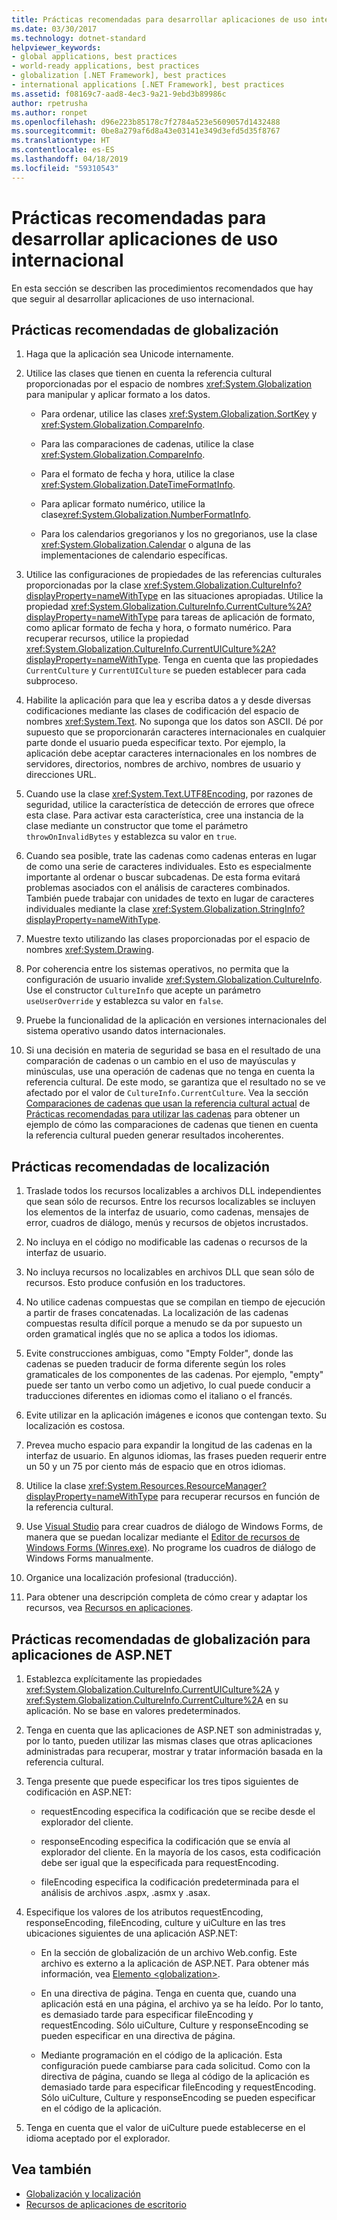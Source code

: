 ```yaml
---
title: Prácticas recomendadas para desarrollar aplicaciones de uso internacional
ms.date: 03/30/2017
ms.technology: dotnet-standard
helpviewer_keywords:
- global applications, best practices
- world-ready applications, best practices
- globalization [.NET Framework], best practices
- international applications [.NET Framework], best practices
ms.assetid: f08169c7-aad8-4ec3-9a21-9ebd3b89986c
author: rpetrusha
ms.author: ronpet
ms.openlocfilehash: d96e223b85178c7f2784a523e5609057d1432488
ms.sourcegitcommit: 0be8a279af6d8a43e03141e349d3efd5d35f8767
ms.translationtype: HT
ms.contentlocale: es-ES
ms.lasthandoff: 04/18/2019
ms.locfileid: "59310543"
---
```

# <a name="best-practices-for-developing-world-ready-applications"></a>Prácticas recomendadas para desarrollar aplicaciones de uso internacional

En esta sección se describen las procedimientos recomendados que hay que seguir al desarrollar aplicaciones de uso internacional.

## <a name="globalization-best-practices"></a>Prácticas recomendadas de globalización

1. Haga que la aplicación sea Unicode internamente.

2. Utilice las clases que tienen en cuenta la referencia cultural proporcionadas por el espacio de nombres <xref:System.Globalization> para manipular y aplicar formato a los datos.

    - Para ordenar, utilice las clases <xref:System.Globalization.SortKey> y <xref:System.Globalization.CompareInfo>.

    - Para las comparaciones de cadenas, utilice la clase <xref:System.Globalization.CompareInfo>.

    - Para el formato de fecha y hora, utilice la clase <xref:System.Globalization.DateTimeFormatInfo>.

    - Para aplicar formato numérico, utilice la clase<xref:System.Globalization.NumberFormatInfo>.

    - Para los calendarios gregorianos y los no gregorianos, use la clase <xref:System.Globalization.Calendar> o alguna de las implementaciones de calendario específicas.

3. Utilice las configuraciones de propiedades de las referencias culturales proporcionadas por la clase <xref:System.Globalization.CultureInfo?displayProperty=nameWithType> en las situaciones apropiadas. Utilice la propiedad <xref:System.Globalization.CultureInfo.CurrentCulture%2A?displayProperty=nameWithType> para tareas de aplicación de formato, como aplicar formato de fecha y hora, o formato numérico. Para recuperar recursos, utilice la propiedad <xref:System.Globalization.CultureInfo.CurrentUICulture%2A?displayProperty=nameWithType>. Tenga en cuenta que las propiedades `CurrentCulture` y `CurrentUICulture` se pueden establecer para cada subproceso.

4. Habilite la aplicación para que lea y escriba datos a y desde diversas codificaciones mediante las clases de codificación del espacio de nombres <xref:System.Text>. No suponga que los datos son ASCII. Dé por supuesto que se proporcionarán caracteres internacionales en cualquier parte donde el usuario pueda especificar texto. Por ejemplo, la aplicación debe aceptar caracteres internacionales en los nombres de servidores, directorios, nombres de archivo, nombres de usuario y direcciones URL.

5. Cuando use la clase <xref:System.Text.UTF8Encoding>, por razones de seguridad, utilice la característica de detección de errores que ofrece esta clase. Para activar esta característica, cree una instancia de la clase mediante un constructor que tome el parámetro `throwOnInvalidBytes` y establezca su valor en `true`.

6. Cuando sea posible, trate las cadenas como cadenas enteras en lugar de como una serie de caracteres individuales. Esto es especialmente importante al ordenar o buscar subcadenas. De esta forma evitará problemas asociados con el análisis de caracteres combinados. También puede trabajar con unidades de texto en lugar de caracteres individuales mediante la clase <xref:System.Globalization.StringInfo?displayProperty=nameWithType>.

7. Muestre texto utilizando las clases proporcionadas por el espacio de nombres <xref:System.Drawing>.

8. Por coherencia entre los sistemas operativos, no permita que la configuración de usuario invalide <xref:System.Globalization.CultureInfo>. Use el constructor `CultureInfo` que acepte un parámetro `useUserOverride` y establezca su valor en `false`.

9. Pruebe la funcionalidad de la aplicación en versiones internacionales del sistema operativo usando datos internacionales.

10. Si una decisión en materia de seguridad se basa en el resultado de una comparación de cadenas o un cambio en el uso de mayúsculas y minúsculas, use una operación de cadenas que no tenga en cuenta la referencia cultural. De este modo, se garantiza que el resultado no se ve afectado por el valor de `CultureInfo.CurrentCulture`. Vea la sección [Comparaciones de cadenas que usan la referencia cultural actual](../../../docs/standard/base-types/best-practices-strings.md#string-comparisons-that-use-the-current-culture) de [Prácticas recomendadas para utilizar las cadenas](../../../docs/standard/base-types/best-practices-strings.md) para obtener un ejemplo de cómo las comparaciones de cadenas que tienen en cuenta la referencia cultural pueden generar resultados incoherentes.

## <a name="localization-best-practices"></a>Prácticas recomendadas de localización

1. Traslade todos los recursos localizables a archivos DLL independientes que sean sólo de recursos. Entre los recursos localizables se incluyen los elementos de la interfaz de usuario, como cadenas, mensajes de error, cuadros de diálogo, menús y recursos de objetos incrustados.

2. No incluya en el código no modificable las cadenas o recursos de la interfaz de usuario.

3. No incluya recursos no localizables en archivos DLL que sean sólo de recursos. Esto produce confusión en los traductores.

4. No utilice cadenas compuestas que se compilan en tiempo de ejecución a partir de frases concatenadas. La localización de las cadenas compuestas resulta difícil porque a menudo se da por supuesto un orden gramatical inglés que no se aplica a todos los idiomas.

5. Evite construcciones ambiguas, como "Empty Folder", donde las cadenas se pueden traducir de forma diferente según los roles gramaticales de los componentes de las cadenas. Por ejemplo, "empty" puede ser tanto un verbo como un adjetivo, lo cual puede conducir a traducciones diferentes en idiomas como el italiano o el francés.

6. Evite utilizar en la aplicación imágenes e iconos que contengan texto. Su localización es costosa.

7. Prevea mucho espacio para expandir la longitud de las cadenas en la interfaz de usuario. En algunos idiomas, las frases pueden requerir entre un 50 y un 75 por ciento más de espacio que en otros idiomas.

8. Utilice la clase <xref:System.Resources.ResourceManager?displayProperty=nameWithType> para recuperar recursos en función de la referencia cultural.

9. Use [Visual Studio](https://visualstudio.microsoft.com/vs/?utm_medium=microsoft&utm_source=docs.microsoft.com&utm_campaign=inline+link) para crear cuadros de diálogo de Windows Forms, de manera que se puedan localizar mediante el [Editor de recursos de Windows Forms (Winres.exe)](../../../docs/framework/tools/winres-exe-windows-forms-resource-editor.md). No programe los cuadros de diálogo de Windows Forms manualmente.

10. Organice una localización profesional (traducción).

11. Para obtener una descripción completa de cómo crear y adaptar los recursos, vea [Recursos en aplicaciones](../../../docs/framework/resources/index.md).

## <a name="globalization-best-practices-for-aspnet-applications"></a>Prácticas recomendadas de globalización para aplicaciones de ASP.NET

1. Establezca explícitamente las propiedades <xref:System.Globalization.CultureInfo.CurrentUICulture%2A> y <xref:System.Globalization.CultureInfo.CurrentCulture%2A> en su aplicación. No se base en valores predeterminados.

2. Tenga en cuenta que las aplicaciones de ASP.NET son administradas y, por lo tanto, pueden utilizar las mismas clases que otras aplicaciones administradas para recuperar, mostrar y tratar información basada en la referencia cultural.

3. Tenga presente que puede especificar los tres tipos siguientes de codificación en ASP.NET:

    - requestEncoding especifica la codificación que se recibe desde el explorador del cliente.

    - responseEncoding especifica la codificación que se envía al explorador del cliente. En la mayoría de los casos, esta codificación debe ser igual que la especificada para requestEncoding.

    - fileEncoding especifica la codificación predeterminada para el análisis de archivos .aspx, .asmx y .asax.

4. Especifique los valores de los atributos requestEncoding, responseEncoding, fileEncoding, culture y uiCulture en las tres ubicaciones siguientes de una aplicación ASP.NET:

    - En la sección de globalización de un archivo Web.config. Este archivo es externo a la aplicación de ASP.NET. Para obtener más información, vea [Elemento \<globalization>](https://docs.microsoft.com/previous-versions/dotnet/netframework-4.0/hy4kkhe0(v=vs.100)).

    - En una directiva de página. Tenga en cuenta que, cuando una aplicación está en una página, el archivo ya se ha leído. Por lo tanto, es demasiado tarde para especificar fileEncoding y requestEncoding. Sólo uiCulture, Culture y responseEncoding se pueden especificar en una directiva de página.

    - Mediante programación en el código de la aplicación. Esta configuración puede cambiarse para cada solicitud. Como con la directiva de página, cuando se llega al código de la aplicación es demasiado tarde para especificar fileEncoding y requestEncoding. Sólo uiCulture, Culture y responseEncoding se pueden especificar en el código de la aplicación.

5. Tenga en cuenta que el valor de uiCulture puede establecerse en el idioma aceptado por el explorador.

## <a name="see-also"></a>Vea también

- [Globalización y localización](../../../docs/standard/globalization-localization/index.md)
- [Recursos de aplicaciones de escritorio](../../../docs/framework/resources/index.md)
